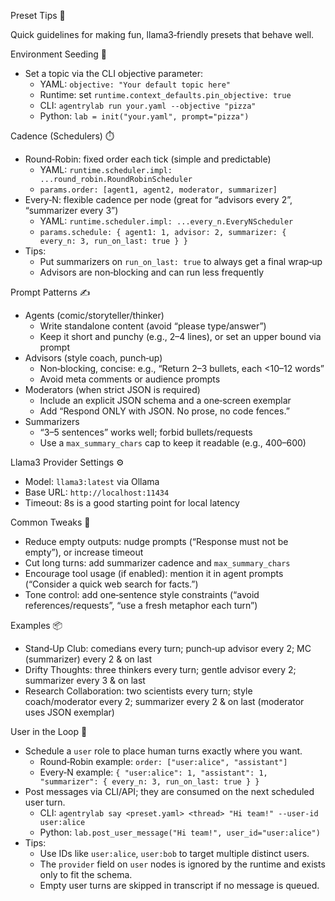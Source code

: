 Preset Tips 🧩

Quick guidelines for making fun, llama3‑friendly presets that behave well.

Environment Seeding 🔑
- Set a topic via the CLI objective parameter:
  - YAML: `objective: "Your default topic here"`
  - Runtime: set `runtime.context_defaults.pin_objective: true`
  - CLI: `agentrylab run your.yaml --objective "pizza"`
  - Python: `lab = init("your.yaml", prompt="pizza")`

Cadence (Schedulers) ⏱️
- Round‑Robin: fixed order each tick (simple and predictable)
  - YAML: `runtime.scheduler.impl: ...round_robin.RoundRobinScheduler`
  - `params.order: [agent1, agent2, moderator, summarizer]`
- Every‑N: flexible cadence per node (great for “advisors every 2”, “summarizer every 3”)
  - YAML: `runtime.scheduler.impl: ...every_n.EveryNScheduler`
  - `params.schedule: { agent1: 1, advisor: 2, summarizer: { every_n: 3, run_on_last: true } }`
- Tips:
  - Put summarizers on `run_on_last: true` to always get a final wrap‑up
  - Advisors are non‑blocking and can run less frequently

Prompt Patterns ✍️
- Agents (comic/storyteller/thinker)
  - Write standalone content (avoid “please type/answer”)
  - Keep it short and punchy (e.g., 2–4 lines), or set an upper bound via prompt
- Advisors (style coach, punch‑up)
  - Non‑blocking, concise: e.g., “Return 2–3 bullets, each <10–12 words”
  - Avoid meta comments or audience prompts
- Moderators (when strict JSON is required)
  - Include an explicit JSON schema and a one‑screen exemplar
  - Add “Respond ONLY with JSON. No prose, no code fences.”
- Summarizers
  - “3–5 sentences” works well; forbid bullets/requests
  - Use a `max_summary_chars` cap to keep it readable (e.g., 400–600)

Llama3 Provider Settings ⚙️
- Model: `llama3:latest` via Ollama
- Base URL: `http://localhost:11434`
- Timeout: 8s is a good starting point for local latency

Common Tweaks 🔧
- Reduce empty outputs: nudge prompts (“Response must not be empty”), or increase timeout
- Cut long turns: add summarizer cadence and `max_summary_chars`
- Encourage tool usage (if enabled): mention it in agent prompts (“Consider a quick web search for facts.”)
- Tone control: add one‑sentence style constraints (“avoid references/requests”, “use a fresh metaphor each turn”)

Examples 📦
- Stand‑Up Club: comedians every turn; punch‑up advisor every 2; MC (summarizer) every 2 & on last
- Drifty Thoughts: three thinkers every turn; gentle advisor every 2; summarizer every 3 & on last
- Research Collaboration: two scientists every turn; style coach/moderator every 2; summarizer every 2 & on last (moderator uses JSON exemplar)

User in the Loop 👤
- Schedule a `user` role to place human turns exactly where you want.
  - Round‑Robin example: `order: ["user:alice", "assistant"]`
  - Every‑N example: `{ "user:alice": 1, "assistant": 1, "summarizer": { every_n: 3, run_on_last: true } }`
- Post messages via CLI/API; they are consumed on the next scheduled user turn.
  - CLI: `agentrylab say <preset.yaml> <thread> "Hi team!" --user-id user:alice`
  - Python: `lab.post_user_message("Hi team!", user_id="user:alice")`
- Tips:
  - Use IDs like `user:alice`, `user:bob` to target multiple distinct users.
  - The `provider` field on `user` nodes is ignored by the runtime and exists only to fit the schema.
  - Empty user turns are skipped in transcript if no message is queued.

